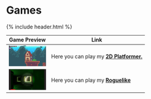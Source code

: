 # Games

{% include header.html %}

| Game Preview | Link |
| ------ | ----------- |
| <img src="2dplatformerpreview.png" alt="2D Platformer Preview" width="100"> | Here you can play my **[2D Platformer.](https://472529.github.io/PRACTICAL-PROJECT/ "My 2D Platformer!")** |"
| <img src="roguelikepreview.png" alt="2D Platformer Preview" width="100"> | Here you can play my **[Roguelike](https://simmer.io/@472529/dungeon-crawler "My Roguelike Game!")** |
